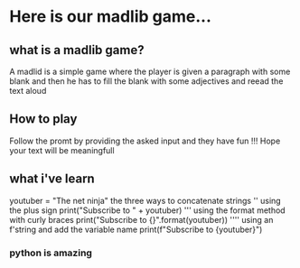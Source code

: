 # Here is our madlib game...

## what is a madlib game?
A madlid is a simple game where the player is given a paragraph with some blank and then he has to fill the blank with some adjectives and reead the text aloud

## How to play
Follow the promt by providing the asked input and they have fun !!! Hope your text will be meaningfull

## what i've learn
youtuber = "The net ninja"
 the three ways to concatenate strings 
'' using the plus sign
print("Subscribe to " + youtuber)
''' using the format method with curly braces
print("Subscribe to {}".format(youtuber))
'''' using an f'string and add the variable name
print(f"Subscribe to {youtuber}")

### python is amazing
